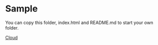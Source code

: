 # Sample

You can copy this folder, index.html and README.md to start your own folder.

[Cloud](../../../)